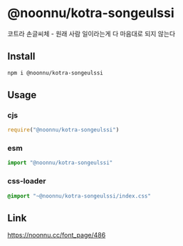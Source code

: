 # @noonnu/kotra-songeulssi
코트라 손글씨체 - 원래 사람 일이라는게 다 마음대로 되지 않는다

## Install
```sh
npm i @noonnu/kotra-songeulssi
```
## Usage
### cjs
```js
require("@noonnu/kotra-songeulssi")
```
### esm
```js
import "@noonnu/kotra-songeulssi"
```
### css-loader
```css
@import "~@noonnu/kotra-songeulssi/index.css"
```

## Link
https://noonnu.cc/font_page/486